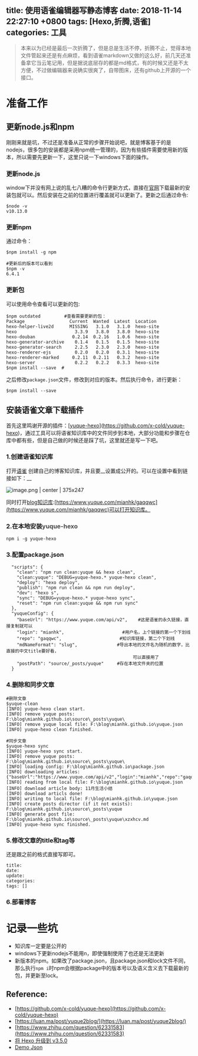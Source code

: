 
title: 使用语雀编辑器写静态博客
date: 2018-11-14 22:27:10 +0800
tags: [Hexo,折腾,语雀]
categories: 工具
---
> 本来以为已经是最后一次折腾了，但是总是生活不停，折腾不止，觉得本地文件管起来还是有点麻烦，看到语雀markdown又做的这么好，前几天还准备拿它当云笔记用，但是据说底层存的都是md格式，有的时候又还是不太方便，不过做编辑器来说确实很爽了，自带图床，还有github上开源的一个接口。   

<!--more-->

# <a name="s7pfan"></a>准备工作
## <a name="p3r4ex"></a>更新node.js和npm
刚刚来就是坑，不过还是准备从正常的步骤开始说吧，就是博客基于的是nodejs，很多包的安装都是采用npm统一管理的，因为有些插件需要使用新的版本，所以需要先更新一下，这里只说一下windows下面的操作。
### <a name="p7w2ix"></a>更新node.js
window下并没有网上说的乱七八糟的命令行更新方式，直接在[官网](http://nodejs.cn/)下载最新的安装包就可以。然后安装在之前的位置进行覆盖就可以更新了。更新之后通过命令:
```git
$node -v
v10.13.0
```
### <a name="85nlcu"></a>更新npm
通过命令：
```git
$npm install -g npm

#更新后的版本可以看到
$npm -v
6.4.1
```
### <a name="wng1dw"></a>更新包
可以使用命令查看可以更新的包:
```git
$npm outdated         #查看需要更新的包：
Package                 Current  Wanted  Latest  Location
hexo-helper-live2d      MISSING   3.1.0   3.1.0  hexo-site
hexo                      3.3.9   3.8.0   3.8.0  hexo-site
hexo-douban              0.2.14  0.2.16   1.0.6  hexo-site
hexo-generator-archive    0.1.4   0.1.5   0.1.5  hexo-site
hexo-generator-search     2.2.5   2.3.0   2.3.0  hexo-site
hexo-renderer-ejs         0.2.0   0.2.0   0.3.1  hexo-site
hexo-renderer-marked     0.2.11  0.2.11   0.3.2  hexo-site
hexo-server               0.2.2   0.2.2   0.3.3  hexo-site
$npm install --save  #
```
之后修改`package.json`文件，修改到对应的版本。然后执行命令，进行更新：
```plain
$npm install --save 
```
## <a name="安装语雀文章下载插件"></a>安装语雀文章下载插件
首先这里鸣谢开源的插件：[[yuque-hexo](https://github.com/x-cold/yuque-hexo)](https://github.com/x-cold/yuque-hexo)，通过工具可以将语雀知识库中的文件同步到本地，大部分功能和步骤在仓库中都有些，但是自己做的时候还是踩了坑，这里就还是写一下吧。
### <a name="z8p4qn"></a>1.创建语雀知识库
打开[语雀](https://www.yuque.com/) 创建自己的博客知识库，并且要__设置成公开的。可以在设置中看到链接如下：__


![image.png | center | 375x247](https://cdn.nlark.com/yuque/0/2018/png/187932/1542204775155-271c9311-4643-4ccd-8692-24ab7351e0cb.png "")

同时打开[blog知识库](https://www.yuque.com/mianhk/gaqqwc):[https://www.yuque.com/mianhk/gaqqwc](https://www.yuque.com/mianhk/gaqqwc)可以打开知识库。
### <a name="p1gbwg"></a>2.在本地安装<span data-type="color" style="color:rgb(74, 74, 74)"><span data-type="background" style="background-color:rgb(255, 255, 255)">yuque-hexo</span></span>
```git
npm i -g yuque-hexo
```
### <a name="2nybfh"></a>3.配置package.json
```plain
  "scripts": {
    "clean": "npm run clean:yuque && hexo clean",
    "clean:yuque": "DEBUG=yuque-hexo.* yuque-hexo clean",
    "deploy": "hexo deploy",
    "publish": "npm run clean && npm run deploy",
    "dev": "hexo s",
    "sync": "DEBUG=yuque-hexo.* yuque-hexo sync",
    "reset": "npm run clean:yuque && npm run sync"
  },   
  "yuqueConfig": {
    "baseUrl": "https://www.yuque.com/api/v2",    #这是语雀的永久链接，直接复制就可以
    "login": "mianhk",                      #用户名，上个链接的第一个下划线
    "repo": "gaqqwc",                      #知识库链接，第二个下划线
    "mdNameFormat": "slug",               #导出本地的文件名为随机的数字，比直接的中文title要好看，
                                                可以直接用了
    "postPath": "source/_posts/yuque"     #存在本地文件夹的位置
  }
```

### <a name="0rl2so"></a>4.删除和同步文章
```plain
#删除文章
$yuque-clean
[INFO] yuque-hexo clean start.
[INFO] remove yuque posts: F:\blog\mianhk.github.io\source\_posts\yuque\
[INFO] remove yuque local file: F:\blog\mianhk.github.io\yuque.json
[INFO] yuque-hexo clean finished.

#同步文章
$yuque-hexo sync
[INFO] yuque-hexo sync start.
[INFO] remove yuque posts: F:\blog\mianhk.github.io\source\_posts\yuque\
[INFO] loading config: F:\blog\mianhk.github.io\package.json
[INFO] downloading articles: {"baseUrl":"https://www.yuque.com/api/v2","login":"mianhk","repo":"gaqqwc","mdNameFormat":"slug","postPath":"source/_posts/yuque"}
[INFO] reading from local file: F:\blog\mianhk.github.io\yuque.json
[INFO] download article body: 11月生活小结
[INFO] download articls done!
[INFO] writing to local file: F:\blog\mianhk.github.io\yuque.json
[INFO] create posts director (if it not exists): F:\blog\mianhk.github.io\source\_posts\yuque
[INFO] generate post file: F:\blog\mianhk.github.io\source\_posts\yuque\xzxhcv.md
[INFO] yuque-hexo sync finished.

```

### <a name="enltgy"></a>5.修改文章的title和tag等
还是跟之前的格式直接写即可。
```makedown
title:  
date: 
update: 
categories: 
tags: []
```

### <a name="974chn"></a>6.部署博客

# <a name="mzmxge"></a>记录一些坑

* 知识库一定要是公开的
* windows下更新nodejs不能用n，即使强制使用了也还是无法更新
* 新版本的npm。<span data-type="color" style="color:rgb(26, 26, 26)"><span data-type="background" style="background-color:rgb(255, 255, 255)">如果改了package.json，且package.json和lock文件不同，那么执行`npm i`时npm会根据package中的版本号以及语义含义去下载最新的包，并更新至lock。</span></span>


## <a name="vpz7ep"></a>Reference:
* [https://github.com/x-cold/yuque-hexo](https://github.com/x-cold/yuque-hexo)
* [https://luan.ma/post/yuque2blog/](https://luan.ma/post/yuque2blog/)
* [https://www.zhihu.com/question/62331583](https://www.zhihu.com/question/62331583)
* [将 Hexo 升级到 v3.5.0](https://tommy.net.cn/2018/02/26/upgrade-hexo-to-v3-5-0/) 
* [Demo Json](https://github.com/x-cold/blog/blob/master/package.json#L26) 


